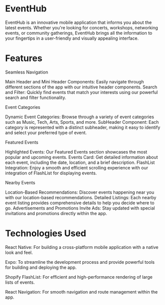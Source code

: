 # EventHub
EventHub is an innovative mobile application that informs you about the latest events. Whether you're looking for concerts, workshops, networking events, or community gatherings, EventHub brings all the information to your fingertips in a user-friendly and visually appealing interface.

# Features
Seamless Navigation

Main Header and Mini Header Components: Easily navigate through different sections of the app with our intuitive header components.
Search and Filter: Quickly find events that match your interests using our powerful search and filter functionality.

Event Categories

Dynamic Event Categories: Browse through a variety of event categories such as Music, Tech, Arts, Sports, and more.
SubHeader Component: Each category is represented with a distinct subheader, making it easy to identify and select your preferred type of event.

Featured Events

Highlighted Events: Our Featured Events section showcases the most popular and upcoming events.
Events Card: Get detailed information about each event, including the date, location, and a brief description.
FlashList Integration: Enjoy a smooth and efficient scrolling experience with our integration of FlashList for displaying events.

Nearby Events

Location-Based Recommendations: Discover events happening near you with our location-based recommendations.
Detailed Listings: Each nearby event listing provides comprehensive details to help you decide where to go.
Advertisements and Promotions
Invite Ads: Stay updated with special invitations and promotions directly within the app.


# Technologies Used
React Native: For building a cross-platform mobile application with a native look and feel.

Expo: To streamline the development process and provide powerful tools for building and deploying the app.

Shopify FlashList: For efficient and high-performance rendering of large lists of events.

React Navigation: For smooth navigation and route management within the app.

